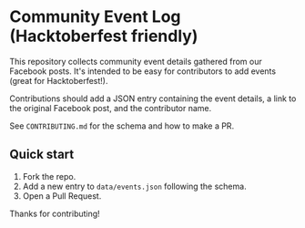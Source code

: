 # Community Event Log (Hacktoberfest friendly)

This repository collects community event details gathered from our Facebook posts. It's intended to be easy for contributors to add events (great for Hacktoberfest!).

Contributions should add a JSON entry containing the event details, a link to the original Facebook post, and the contributor name.

See `CONTRIBUTING.md` for the schema and how to make a PR.

## Quick start

1. Fork the repo.
2. Add a new entry to `data/events.json` following the schema.
3. Open a Pull Request.

Thanks for contributing!
